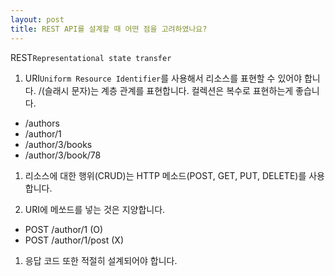 ```yaml
---
layout: post
title: REST API를 설계할 때 어떤 점을 고려하였나요?
---
```


REST`Representational state transfer`

1. URI`Uniform Resource Identifier`를 사용해서 리소스를 표현할 수 있어야 합니다. /(슬래시 문자)는 계층 관계를 표현합니다. 컬렉션은 복수로 표현하는게 좋습니다.
 * /authors
 * /author/1
 * /author/3/books
 * /author/3/book/78

1. 리소스에 대한 행위(CRUD)는 HTTP 메소드(POST, GET, PUT, DELETE)를 사용합니다.

1. URI에 메쏘드를 넣는 것은 지양합니다.
 * POST /author/1 (O)
 * POST /author/1/post (X)

1. 응답 코드 또한 적절히 설계되어야 합니다.
